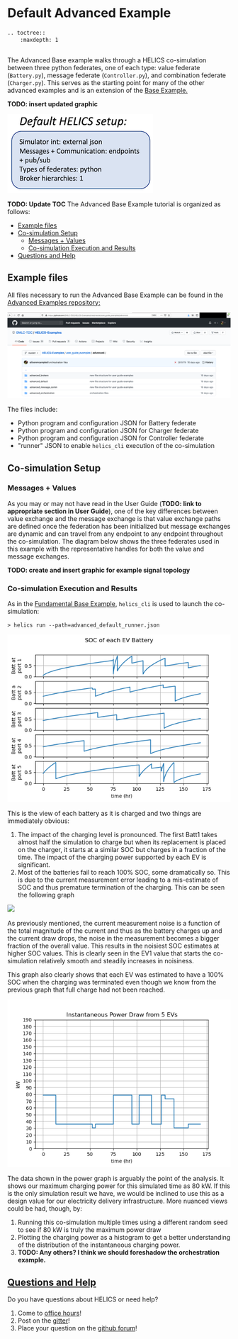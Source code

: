 # Default Advanced Example




```eval_rst
.. toctree::
    :maxdepth: 1


```


The Advanced Base example walks through a HELICS co-simulation between three python federates, one of each type: value federate (`Battery.py`), message federate (`Controller.py`), and combination federate (`Charger.py`). This serves as the starting point for many of the other advanced examples and is an extension of the [Base Example.](../fundamental_examples/fundamental_default.md)

**TODO: insert updated graphic**


![](../../../img/advanced_default_setup.png)


**TODO: Update TOC**
The Advanced Base Example tutorial is organized as follows:

* [Example files](#example-files)  
* [Co-simulation Setup](#co-simulation-setup)
	* [Messages + Values](#messages-values)
	* [Co-simulation Execution and Results](#co-simulation-execution-and-results)
* [Questions and Help](#questions-and-help)






## Example files

All files necessary to run the Advanced Base Example can be found in the [Advanced Examples repository:](https://github.com/GMLC-TDC/HELICS-Examples/tree/master/user_guide_examples/advanced/advanced_default)

[![](../../../img/advanced_examples_github.png)](https://github.com/GMLC-TDC/HELICS-Examples/tree/master/user_guide_examples/advanced/fundamental_default)

The files include:

* Python program and configuration JSON for Battery federate
* Python program and configuration JSON for Charger federate
* Python program and configuration JSON for Controller federate
* "runner" JSON to enable `helics_cli` execution of the co-simulation


## Co-simulation Setup

### Messages + Values
As you may or may not have read in the User Guide (**TODO: link to appropriate section in User Guide**), one of the key differences between value exchange and the message exchange is that value exchange paths are defined once the federation has been initialized but message exchanges are dynamic and can travel from any endpoint to any endpoint throughout the co-simulation. The diagram below shows the three federates used in this example with the representative handles for both the value and message exchanges.


**TODO: create and insert graphic for example signal topology**



### Co-simulation Execution and Results
As in the [Fundamental Base Example](../fundamental_examples/fundamental_default.md), `helics_cli` is used to launch the co-simulation:

```
> helics run --path=advanced_default_runner.json
```


![](../../../img/advanced_default_battery_SOCs.png)

This is the view of each battery as it is charged and two things are immediately obvious:

1. The impact of the charging level is pronounced. The first Batt1 takes almost half the simulation to charge but when its replacement is placed on the charger, it starts at a similar SOC but charges in a fraction of the time. The impact of the charging power supported by each EV is significant.
2. Most of the batteries fail to reach 100% SOC, some dramatically so. This is due to the current measurement error leading to a mis-estimate of SOC and thus premature termination of the charging. This can be seen the following graph

![](../../../img/advanced_default_estimage_socs.png)

As previously mentioned, the current measurement noise is a function of the total magnitude of the current and thus as the battery charges up and the current draw drops, the noise in the measurement becomes a bigger fraction of the overall value. This results in the noisiest SOC estimates at higher SOC values. This is clearly seen in the EV1 value that starts the co-simulation relatively smooth and steadily increases in noisiness. 

This graph also clearly shows that each EV was estimated to have a 100% SOC when the charging was terminated even though we know from the previous graph that full charge had not been reached.


![](../../../img/advanced_default_charging_power.png)

The data shown in the power graph is arguably the point of the analysis. It shows our maximum charging power for this simulated time as 80 kW. If this is the only simulation result we have, we would be inclined to use this as a design value for our electricity delivery infrastructure. More nuanced views could be had, though, by:

1. Running this co-simulation multiple times using a different random seed to see if 80 kW is truly the maximum power draw
2. Plotting the charging power as a histogram to get a better understanding of the distribution of the instantaneous charging power.
3. **TODO: Any others? I think we should foreshadow the orchestration example.**




## [Questions and Help](../support.md)

Do you have questions about HELICS or need help?  

1. Come to [office hours](mailto:helicsteam@helics.org)!
2. Post on the [gitter](https://gitter.im/GMLC-TDC/HELICS)!
3. Place your question on the [github forum](https://github.com/GMLC-TDC/HELICS/discussions)!

